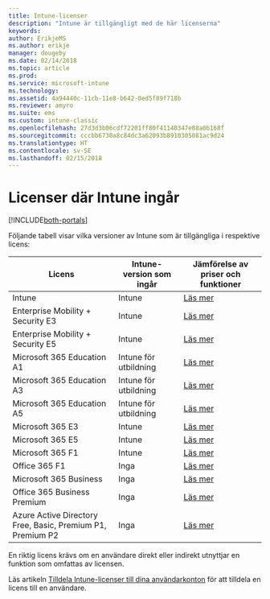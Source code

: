 ```yaml
---
title: Intune-licenser
description: "Intune är tillgängligt med de här licenserna"
keywords: 
author: ErikjeMS
ms.author: erikje
manager: dougeby
ms.date: 02/14/2018
ms.topic: article
ms.prod: 
ms.service: microsoft-intune
ms.technology: 
ms.assetid: 4a94440c-11cb-11e8-b642-0ed5f89f718b
ms.reviewer: amyro
ms.suite: ems
ms.custom: intune-classic
ms.openlocfilehash: 27d3d3b06cdf72201ff80f41140347e88a0b168f
ms.sourcegitcommit: cccbb6730a8c84dc3a62093b8910305081ac9d24
ms.translationtype: HT
ms.contentlocale: sv-SE
ms.lasthandoff: 02/15/2018
---
```

# <a name="licenses-that-include-intune"></a>Licenser där Intune ingår

[!INCLUDE[both-portals](./includes/note-for-both-portals.md)]

Följande tabell visar vilka versioner av Intune som är tillgängliga i respektive licens:

| Licens | Intune-version som ingår | Jämförelse av priser och funktioner |
|-----------------------------------------------------------------------|-------------------------------------------------------------|---|
| Intune | Intune | [Läs mer](https://www.microsoft.com/en-us/cloud-platform/microsoft-intune-pricing) |
| Enterprise Mobility + Security E3 | Intune | [Läs mer](https://www.microsoft.com/en-us/cloud-platform/microsoft-intune-pricing) |
| Enterprise Mobility + Security E5 | Intune | [Läs mer](https://www.microsoft.com/en-us/cloud-platform/microsoft-intune-pricing) |
| Microsoft 365 Education A1 | Intune för utbildning | [Läs mer](https://www.microsoft.com/en-us/education/buy-license/microsoft365/default.aspx#) |
| Microsoft 365 Education A3 | Intune för utbildning | [Läs mer](https://www.microsoft.com/en-us/education/buy-license/microsoft365/default.aspx#) |
| Microsoft 365 Education A5 | Intune för utbildning | [Läs mer](https://www.microsoft.com/en-us/education/buy-license/microsoft365/default.aspx#) |
| Microsoft 365 E3 | Intune | [Läs mer](https://www.microsoft.com/en-US/microsoft-365/enterprise) |
| Microsoft 365 E5 | Intune | [Läs mer](https://www.microsoft.com/en-US/microsoft-365/enterprise) |
| Microsoft 365 F1 | Intune | [Läs mer](https://www.microsoft.com/en-us/microsoft-365/enterprise/firstline) |
| Office 365 F1 | Inga | [Läs mer](https://www.microsoft.com/en-us/microsoft-365/enterprise/firstline) |
| Microsoft 365 Business | Inga | [Läs mer](https://www.microsoft.com/en-us/microsoft-365/business) |
| Office 365 Business Premium | Inga | [Läs mer](https://www.microsoft.com/en-us/microsoft-365/business) |
| Azure Active Directory Free, Basic, Premium P1, Premium P2 | Inga | [Läs mer](https://azure.microsoft.com/en-us/pricing/details/active-directory/) |

En riktig licens krävs om en användare direkt eller indirekt utnyttjar en funktion som omfattas av licensen.

Läs artikeln [Tilldela Intune-licenser till dina användarkonton](licenses-assign.md) för att tilldela en licens till en användare.

